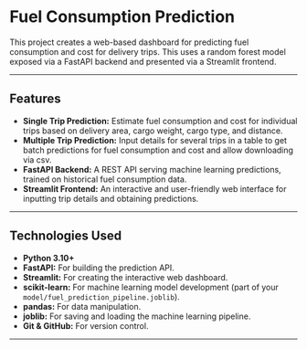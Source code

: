 # Fuel Consumption Prediction

This project creates a web-based dashboard for predicting fuel consumption and cost for delivery trips. This uses a random forest model exposed via a FastAPI backend and presented via a Streamlit frontend.

---

## Features

* **Single Trip Prediction:** Estimate fuel consumption and cost for individual trips based on delivery area, cargo weight, cargo type, and distance.
* **Multiple Trip Prediction:** Input details for several trips in a table to get batch predictions for fuel consumption and cost and allow downloading via csv.
* **FastAPI Backend:** A REST API serving machine learning predictions, trained on historical fuel consumption data.
* **Streamlit Frontend:** An interactive and user-friendly web interface for inputting trip details and obtaining predictions.

---

## Technologies Used

* **Python 3.10+**
* **FastAPI:** For building the prediction API.
* **Streamlit:** For creating the interactive web dashboard.
* **scikit-learn:** For machine learning model development (part of your `model/fuel_prediction_pipeline.joblib`).
* **pandas:** For data manipulation.
* **joblib:** For saving and loading the machine learning pipeline.
* **Git & GitHub:** For version control.

---